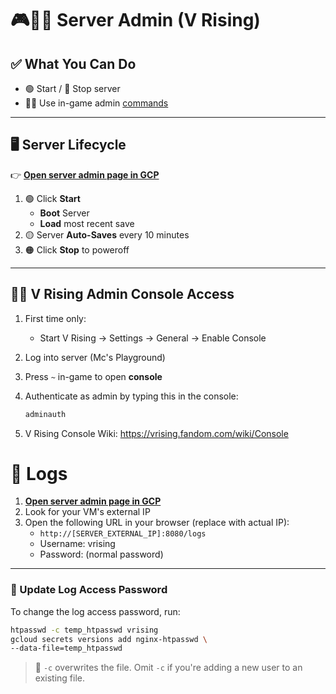 # 🎮🧛‍♂️ Server Admin (V Rising)

## ✅ What You Can Do

* 🟢 Start / 🔴 Stop server
* 🧙‍♂️ Use in-game admin [commands](https://vrising.fandom.com/wiki/Console)

---

## 🖥️ Server Lifecycle

👉 [**Open server admin page in GCP**](https://console.cloud.google.com/compute/instancesDetail/zones/us-west1-b/instances/europa?project=europan-world)

1. 🟢 Click **Start**
   - **Boot** Server 
   - **Load** most recent save
2. 🟡 Server **Auto-Saves** every 10 minutes
3. 🟠 Click **Stop** to poweroff

---

## 🧙‍♂️ V Rising Admin Console Access

1. First time only:
   * Start V Rising → Settings → General → Enable Console

2. Log into server (Mc's Playground)

3. Press `~` in-game to open **console**

4. Authenticate as admin by typing this in the console:

   ```bash
   adminauth
   ```

5. V Rising Console Wiki: https://vrising.fandom.com/wiki/Console

# 📜 Logs

1. [**Open server admin page in GCP**](https://console.cloud.google.com/compute/instancesDetail/zones/us-west1-b/instances/europa?project=europan-world)
2. Look for your VM's external IP
3. Open the following URL in your browser (replace with actual IP):
   - `http://[SERVER_EXTERNAL_IP]:8080/logs`
   - Username: vrising
   - Password: (normal password)

---

### 🔄 Update Log Access Password

To change the log access password, run:

```bash
htpasswd -c temp_htpasswd vrising
gcloud secrets versions add nginx-htpasswd \
--data-file=temp_htpasswd
```

> 📝 `-c` overwrites the file. Omit `-c` if you're adding a new user to an existing file.
